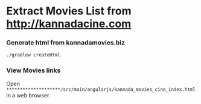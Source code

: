 # Extract Movies List from http://kannadacine.com

### Generate html from kannadamovies.biz
```bash
./gradlew createHtml
```

### View Movies links

Open `********************/src/main/angularjs/kannada_movies_cine_index.html` in a web browser.